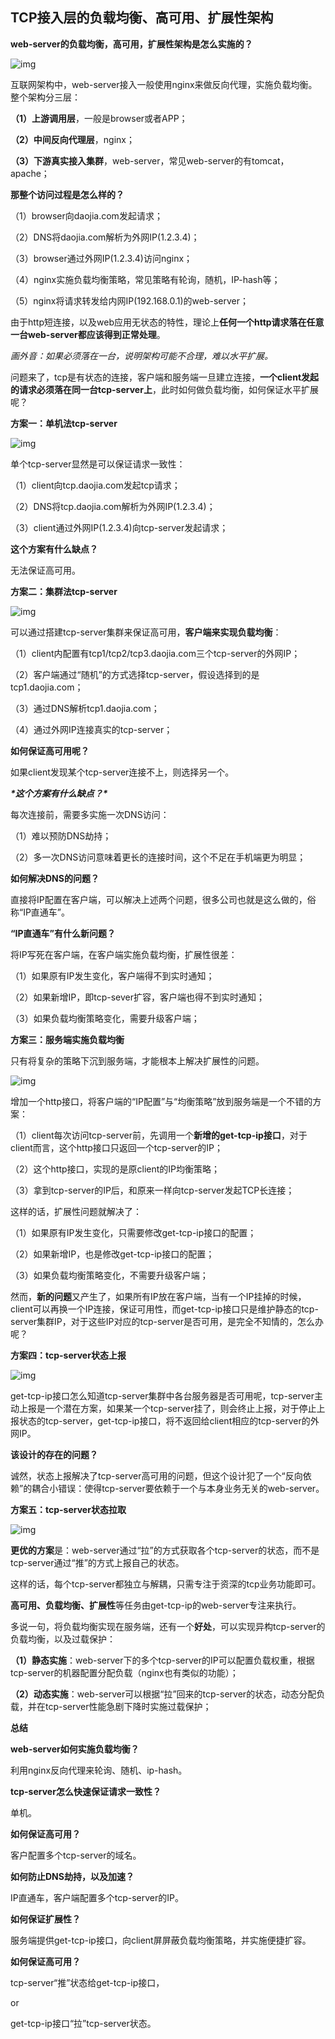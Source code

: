 ## TCP接入层的负载均衡、高可用、扩展性架构

**web-server的负载均衡，高可用，扩展性架构是怎么实施的？**

![img](TCP%E6%8E%A5%E5%85%A5%E5%B1%82%E7%9A%84%E8%B4%9F%E8%BD%BD%E5%9D%87%E8%A1%A1%E3%80%81%E9%AB%98%E5%8F%AF%E7%94%A8%E3%80%81%E6%89%A9%E5%B1%95%E6%80%A7%E6%9E%B6%E6%9E%84.assets/640.webp)

互联网架构中，web-server接入一般使用nginx来做反向代理，实施负载均衡。整个架构分三层：





**（1）上游调用层**，一般是browser或者APP；

**（2）中间反向代理层**，nginx；

**（3）下游真实接入集群**，web-server，常见web-server的有tomcat，apache；

 

**那整个访问过程是怎么样的？**

（1）browser向daojia.com发起请求；

（2）DNS将daojia.com解析为外网IP(1.2.3.4)；

（3）browser通过外网IP(1.2.3.4)访问nginx；

（4）nginx实施负载均衡策略，常见策略有轮询，随机，IP-hash等；

（5）nginx将请求转发给内网IP(192.168.0.1)的web-server；

 

由于http短连接，以及web应用无状态的特性，理论上**任何一个http请求落在任意一台web-server都应该得到正常处理**。

*画外音：如果必须落在一台，说明架构可能不合理，难以水平扩展。*

 

问题来了，tcp是有状态的连接，客户端和服务端一旦建立连接，**一个client发起的请求必须落在同一台tcp-server上**，此时如何做负载均衡，如何保证水平扩展呢？

 

**方案一：单机法tcp-server**

![img](TCP%E6%8E%A5%E5%85%A5%E5%B1%82%E7%9A%84%E8%B4%9F%E8%BD%BD%E5%9D%87%E8%A1%A1%E3%80%81%E9%AB%98%E5%8F%AF%E7%94%A8%E3%80%81%E6%89%A9%E5%B1%95%E6%80%A7%E6%9E%B6%E6%9E%84.assets/640-1604745026246.webp)

单个tcp-server显然是可以保证请求一致性：

（1）client向tcp.daojia.com发起tcp请求；

（2）DNS将tcp.daojia.com解析为外网IP(1.2.3.4)；

（3）client通过外网IP(1.2.3.4)向tcp-server发起请求；

 

**这个方案有什么缺点？**

无法保证高可用。

 

**方案二：集群法tcp-server**

![img](TCP%E6%8E%A5%E5%85%A5%E5%B1%82%E7%9A%84%E8%B4%9F%E8%BD%BD%E5%9D%87%E8%A1%A1%E3%80%81%E9%AB%98%E5%8F%AF%E7%94%A8%E3%80%81%E6%89%A9%E5%B1%95%E6%80%A7%E6%9E%B6%E6%9E%84.assets/640.png)

可以通过搭建tcp-server集群来保证高可用，**客户端来实现负载均衡**：

（1）client内配置有tcp1/tcp2/tcp3.daojia.com三个tcp-server的外网IP；

（2）客户端通过“随机”的方式选择tcp-server，假设选择到的是tcp1.daojia.com；

（3）通过DNS解析tcp1.daojia.com；

（4）通过外网IP连接真实的tcp-server；

 

**如何保证高可用呢？**

如果client发现某个tcp-server连接不上，则选择另一个。

 

***\*这个方案有什么缺点？\****

每次连接前，需要多实施一次DNS访问：

（1）难以预防DNS劫持；

（2）多一次DNS访问意味着更长的连接时间，这个不足在手机端更为明显；

 

**如何解决DNS的问题？**

直接将IP配置在客户端，可以解决上述两个问题，很多公司也就是这么做的，俗称“IP直通车”。

 

**“IP直通车”有什么新问题？**

将IP写死在客户端，在客户端实施负载均衡，扩展性很差：

（1）如果原有IP发生变化，客户端得不到实时通知；

（2）如果新增IP，即tcp-sever扩容，客户端也得不到实时通知；

（3）如果负载均衡策略变化，需要升级客户端；

 

**方案三：服务端实施负载均衡**

只有将复杂的策略下沉到服务端，才能根本上解决扩展性的问题。

![img](TCP%E6%8E%A5%E5%85%A5%E5%B1%82%E7%9A%84%E8%B4%9F%E8%BD%BD%E5%9D%87%E8%A1%A1%E3%80%81%E9%AB%98%E5%8F%AF%E7%94%A8%E3%80%81%E6%89%A9%E5%B1%95%E6%80%A7%E6%9E%B6%E6%9E%84.assets/640-1604745063602.webp)

增加一个http接口，将客户端的“IP配置”与“均衡策略”放到服务端是一个不错的方案：

（1）client每次访问tcp-server前，先调用一个**新增的get-tcp-ip接口**，对于client而言，这个http接口只返回一个tcp-server的IP；

（2）这个http接口，实现的是原client的IP均衡策略；

（3）拿到tcp-server的IP后，和原来一样向tcp-server发起TCP长连接；

 

这样的话，扩展性问题就解决了：

（1）如果原有IP发生变化，只需要修改get-tcp-ip接口的配置；

（2）如果新增IP，也是修改get-tcp-ip接口的配置；

（3）如果负载均衡策略变化，不需要升级客户端；

 

然而，**新的问题**又产生了，如果所有IP放在客户端，当有一个IP挂掉的时候，client可以再换一个IP连接，保证可用性，而get-tcp-ip接口只是维护静态的tcp-server集群IP，对于这些IP对应的tcp-server是否可用，是完全不知情的，怎么办呢？

 

**方案四：tcp-server状态上报**

![img](TCP%E6%8E%A5%E5%85%A5%E5%B1%82%E7%9A%84%E8%B4%9F%E8%BD%BD%E5%9D%87%E8%A1%A1%E3%80%81%E9%AB%98%E5%8F%AF%E7%94%A8%E3%80%81%E6%89%A9%E5%B1%95%E6%80%A7%E6%9E%B6%E6%9E%84.assets/640-1604745077664.png)

get-tcp-ip接口怎么知道tcp-server集群中各台服务器是否可用呢，tcp-server主动上报是一个潜在方案，如果某一个tcp-server挂了，则会终止上报，对于停止上报状态的tcp-server，get-tcp-ip接口，将不返回给client相应的tcp-server的外网IP。

 

**该设计的存在的问题？**

诚然，状态上报解决了tcp-server高可用的问题，但这个设计犯了一个“反向依赖”的耦合小错误：使得tcp-server要依赖于一个与本身业务无关的web-server。

 

**方案五：tcp-server状态拉取**

![img](TCP%E6%8E%A5%E5%85%A5%E5%B1%82%E7%9A%84%E8%B4%9F%E8%BD%BD%E5%9D%87%E8%A1%A1%E3%80%81%E9%AB%98%E5%8F%AF%E7%94%A8%E3%80%81%E6%89%A9%E5%B1%95%E6%80%A7%E6%9E%B6%E6%9E%84.assets/640-1604745086266.webp)

**更优的方案**是：web-server通过“拉”的方式获取各个tcp-server的状态，而不是tcp-server通过“推”的方式上报自己的状态。

 

这样的话，每个tcp-server都独立与解耦，只需专注于资深的tcp业务功能即可。



**高可用、负载均衡、扩展性**等任务由get-tcp-ip的web-server专注来执行。

 

多说一句，将负载均衡实现在服务端，还有一个**好处**，可以实现异构tcp-server的负载均衡，以及过载保护：

**（1）静态实施**：web-server下的多个tcp-server的IP可以配置负载权重，根据tcp-server的机器配置分配负载（nginx也有类似的功能）；

**（2）动态实施**：web-server可以根据“拉”回来的tcp-server的状态，动态分配负载，并在tcp-server性能急剧下降时实施过载保护；

 

**总结**

**web-server如何实施负载均衡？**

利用nginx反向代理来轮询、随机、ip-hash。

 

**tcp-server怎么快速保证请求一致性？**

单机。

 

**如何保证高可用？**

客户配置多个tcp-server的域名。

 

**如何防止DNS劫持，以及加速？**

IP直通车，客户端配置多个tcp-server的IP。

 

**如何保证扩展性？**

服务端提供get-tcp-ip接口，向client屏屏蔽负载均衡策略，并实施便捷扩容。

 

**如何保证高可用？**

tcp-server“推”状态给get-tcp-ip接口，

or

get-tcp-ip接口“拉”tcp-server状态。